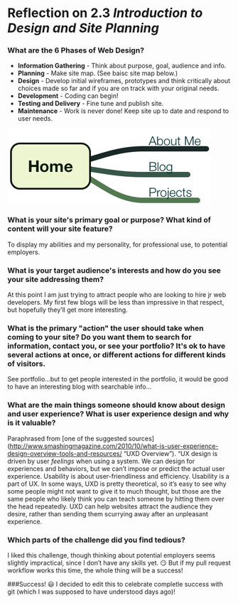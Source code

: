 # Reflection on 2.3 *Introduction to Design and Site Planning*

### What are the 6 Phases of Web Design?
* **Information Gathering** - Think about purpose, goal, audience and info.
* **Planning** - Make site map. (See baisc site map below.)
* **Design** - Develop initial wireframes, prototypes and think critically about choices made so far and if you are on track with your original needs.
* **Development** - Coding can begin!
* **Testing and Delivery** - Fine tune and publish site.
* **Maintenance** - Work is never done! Keep site up to date and respond to user needs.

![SiteMap](imgs/site-map.png "Super simple site map")

### What is your site's primary goal or purpose? What kind of content will your site feature?
To display my abilities and my personality, for professional use, to potential employers.

### What is your target audience's interests and how do you see your site addressing them?
At this point I am just trying to attract people who are looking to hire jr web developers. My first few blogs will be less than impressive in that respect, but hopefully they’ll get more interesting.

### What is the primary "action" the user should take when coming to your site? Do you want them to search for information, contact you, or see your portfolio? It's ok to have several actions at once, or different actions for different kinds of visitors.
See portfolio…but to get people interested in the portfolio, it would be good to have an interesting blog with searchable info…

### What are the main things someone should know about design and user experience? What is user experience design and why is it valuable?
Paraphrased from [one of the suggested sources](http://www.smashingmagazine.com/2010/10/what-is-user-experience-design-overview-tools-and-resources/ “UXD Overview”).
“UX design is driven by user *feelings* when using a system. We can design for experiences and behaviors, but we can’t impose or predict the actual user experience. 
Usability is about user-friendliness and efficiency. Usability is a part of UX. 
In some ways, UXD is pretty theoretical, so it’s easy to see why some people might not want to give it to much thought, but those are the same people who likely think you can teach someone by hitting them over the head repeatedly.
UXD can help websites attract the audience they desire, rather than sending them scurrying away after an unpleasant experience.

### Which parts of the challenge did you find tedious?
I liked this challenge, though thinking about potential employers seems slightly impractical, since I don’t have any skills yet. :smirk: But if my pull request workflow works this time, the whole thing will be a success!

###Success! :smiley:
I decided to edit this to celebrate completle success with git (which I was supposed to have understood days ago)!
